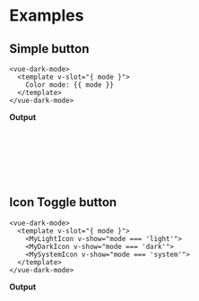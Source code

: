 # Examples

## Simple button

```vue
<vue-dark-mode>
  <template v-slot="{ mode }">
    Color mode: {{ mode }}
  </template>
</vue-dark-mode>
```

**Output**

<div style="padding: 10px;background-color: var(--bg-secondary);">
  <ClientOnly>
    <vue-dark-mode style="padding: 8px 12px;border: 1px solid var(--border-color);">
      <template v-slot="{ mode }">
        Color mode: {{ mode }}
      </template>
    </vue-dark-mode>
  </ClientOnly>
</div>

<br />
<br />
<br />

## Icon Toggle button

```vue
<vue-dark-mode>
  <template v-slot="{ mode }">
    <MyLightIcon v-show="mode === 'light'">
    <MyDarkIcon v-show="mode === 'dark'">
    <MySystemIcon v-show="mode === 'system'">
  </template>
</vue-dark-mode>
```

**Output**

<div style="padding: 10px;background-color: var(--bg-secondary);">
  <ClientOnly>
    <vue-dark-mode style="padding: 10px 14px;">
      <template v-slot="{ mode }">
        <svg v-show="mode === 'dark'" xmlns="http://www.w3.org/2000/svg" width="20" height="20" viewBox="0 0 24 24" fill="none" stroke="currentColor" stroke-width="2" stroke-linecap="round" stroke-linejoin="round"><path d="M21 12.79A9 9 0 1 1 11.21 3 7 7 0 0 0 21 12.79z"></path></svg>
        <svg v-show="mode === 'light'" xmlns="http://www.w3.org/2000/svg" width="20" height="20" viewBox="0 0 24 24" fill="none" stroke="currentColor" stroke-width="2" stroke-linecap="round" stroke-linejoin="round"><circle cx="12" cy="12" r="5"></circle><line x1="12" y1="1" x2="12" y2="3"></line><line x1="12" y1="21" x2="12" y2="23"></line><line x1="4.22" y1="4.22" x2="5.64" y2="5.64"></line><line x1="18.36" y1="18.36" x2="19.78" y2="19.78"></line><line x1="1" y1="12" x2="3" y2="12"></line><line x1="21" y1="12" x2="23" y2="12"></line><line x1="4.22" y1="19.78" x2="5.64" y2="18.36"></line><line x1="18.36" y1="5.64" x2="19.78" y2="4.22"></line></svg>
        <svg v-show="mode === 'system'" xmlns="http://www.w3.org/2000/svg" width="20" height="20" viewBox="0 0 24 24" fill="none" stroke="currentColor" stroke-width="2" stroke-linecap="round" stroke-linejoin="round"><rect x="2" y="3" width="20" height="14" rx="2" ry="2"></rect><line x1="8" y1="21" x2="16" y2="21"></line><line x1="12" y1="17" x2="12" y2="21"></line></svg>
      </template>
    </vue-dark-mode>
  </ClientOnly>
</div>

<br />
<br />
<br />